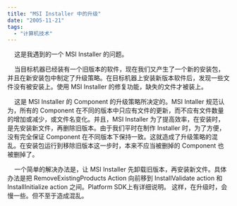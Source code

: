 ```yaml
---
title: "MSI Installer 中的升级"
date: "2005-11-21"
tags: 
  - "计算机技术"
---
```


    这是我遇到的一个 MSI Installer 的问题。

    当目标机器已经装有一个旧版本的软件，现在我们又产生了一个新的安装包，并且在新安装包中制定了升级策略。在目标机器上安装新版本软件后，发现一些文件没有被安装上。使用 MSI Installer 的修复功能，缺失的文件才被装上。

    这是 MSI Installer 的 Component 的升级策略所决定的。MSI Intaller 规范认为，所有的 Component 在不同的版本中只应有文件的更新，而不应有文件数量的增加或减少，或文件名变化。并且，MSI Installer 为了提高效率，在安装时，是先安装新文件，再删除旧版本。由于我们平时在制作 Installer 时，为了方便，没有完全保证 Component 在不同版本下保持一致。这就造成了升级策略的混乱。在安装包运行到移除旧版本这一步时，本来不应当被删掉的 Component 也被删掉了。

    一个简单的解决办法是，让 MSI Installer 先卸载旧版本，再安装新文件。具体办法是把 RemoveExistingProducts Action 向前移到 InstallValidate action 和 InstallInitialize action 之间。Platform SDK上有详细说明。 这样，在升级时，会慢一些。但不至于造成混乱。

